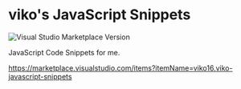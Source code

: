 # viko's JavaScript Snippets

![Visual Studio Marketplace Version](https://img.shields.io/visual-studio-marketplace/v/viko16.viko-javascript-snippets)

JavaScript Code Snippets for me.

https://marketplace.visualstudio.com/items?itemName=viko16.viko-javascript-snippets
